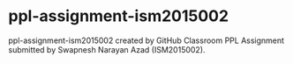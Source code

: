 # ppl-assignment-ism2015002
ppl-assignment-ism2015002 created by GitHub Classroom
PPL Assignment submitted by Swapnesh Narayan Azad (ISM2015002).

